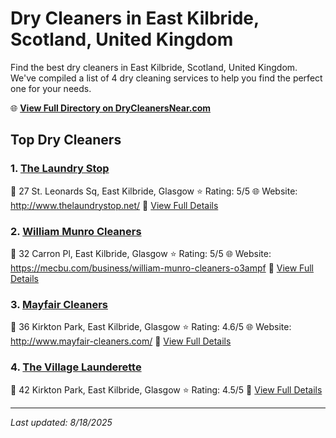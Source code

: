 # Dry Cleaners in East Kilbride, Scotland, United Kingdom

Find the best dry cleaners in East Kilbride, Scotland, United Kingdom. We've compiled a list of 4 dry cleaning services to help you find the perfect one for your needs.

🌐 **[View Full Directory on DryCleanersNear.com](https://drycleanersnear.com/city/United%20Kingdom/Scotland/East%20Kilbride)**

## Top Dry Cleaners

### 1. [The Laundry Stop](https://drycleanersnear.com/dryCleaner/689408f6fa09c6c0709d9844/the-laundry-stop)
📍 27 St. Leonards Sq, East Kilbride, Glasgow
⭐ Rating: 5/5
🌐 Website: http://www.thelaundrystop.net/
🔗 [View Full Details](https://drycleanersnear.com/dryCleaner/689408f6fa09c6c0709d9844/the-laundry-stop)

### 2. [William Munro Cleaners](https://drycleanersnear.com/dryCleaner/68940914fa09c6c0709d996a/william-munro-cleaners)
📍 32 Carron Pl, East Kilbride, Glasgow
⭐ Rating: 5/5
🌐 Website: https://mecbu.com/business/william-munro-cleaners-o3ampf
🔗 [View Full Details](https://drycleanersnear.com/dryCleaner/68940914fa09c6c0709d996a/william-munro-cleaners)

### 3. [Mayfair Cleaners](https://drycleanersnear.com/dryCleaner/68940906fa09c6c0709d98bb/mayfair-cleaners)
📍 36 Kirkton Park, East Kilbride, Glasgow
⭐ Rating: 4.6/5
🌐 Website: http://www.mayfair-cleaners.com/
🔗 [View Full Details](https://drycleanersnear.com/dryCleaner/68940906fa09c6c0709d98bb/mayfair-cleaners)

### 4. [The Village Launderette](https://drycleanersnear.com/dryCleaner/68940937fa09c6c0709d9aab/the-village-launderette)
📍 42 Kirkton Park, East Kilbride, Glasgow
⭐ Rating: 4.5/5
🔗 [View Full Details](https://drycleanersnear.com/dryCleaner/68940937fa09c6c0709d9aab/the-village-launderette)


---

*Last updated: 8/18/2025*
